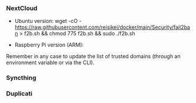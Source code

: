 ### NextCloud

* Ubuntu version:
wget -cO - https://raw.githubusercontent.com/reisikei/docker/main/Security/fail2ban > f2b.sh && chmod 775 f2b.sh && sudo ./f2b.sh

* Raspberry Pi version (ARM):

Remember in any case to update the list of trusted domains (through an environment variable or via the CLI).

### Syncthing

### Duplicati
